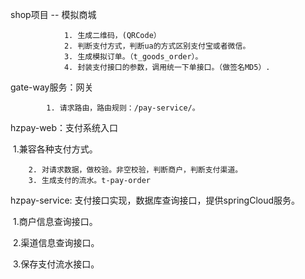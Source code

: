 

shop项目 -- 模拟商城

				1. 生成二维码，(QRCode）
   				2. 判断支付方式，判断ua的方式区别支付宝或者微信。
   				3. 生成模拟订单。（t_goods_order）。
   				4. 封装支付接口的参数，调用统一下单接口。（做签名MD5）.



gate-way服务：网关

			1. 请求路由，路由规则：/pay-service/。



hzpay-web：支付系统入口

​		1.兼容各种支付方式。

		2. 对请求数据，做校验。非空校验，判断商户，判断支付渠道。
  		3. 生成支付的流水。t-pay-order





hzpay-service: 支付接口实现，数据库查询接口，提供springCloud服务。

​		1.商户信息查询接口。

​		2.渠道信息查询接口。

​		3.保存支付流水接口。